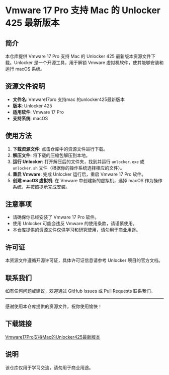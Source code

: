 # Vmware 17 Pro 支持 Mac 的 Unlocker 425 最新版本

## 简介

本仓库提供 Vmware 17 Pro 支持 Mac 的 Unlocker 425 最新版本资源文件下载。Unlocker 是一个开源工具，用于解锁 Vmware 虚拟机软件，使其能够安装和运行 macOS 系统。

## 资源文件说明

- **文件名**: Vmware17pro 支持mac 的unlocker425最新版本
- **版本**: Unlocker 425
- **适用软件**: Vmware 17 Pro
- **支持系统**: macOS

## 使用方法

1. **下载资源文件**: 点击仓库中的资源文件进行下载。
2. **解压文件**: 将下载的压缩包解压到本地。
3. **运行 Unlocker**: 打开解压后的文件夹，找到并运行 `unlocker.exe` 或 `unlocker.sh` 文件（根据你的操作系统选择相应的文件）。
4. **重启 Vmware**: 完成 Unlocker 运行后，重启 Vmware 17 Pro 软件。
5. **创建 macOS 虚拟机**: 在 Vmware 中创建新的虚拟机，选择 macOS 作为操作系统，并按照提示完成安装。

## 注意事项

- 请确保你已经安装了 Vmware 17 Pro 软件。
- 使用 Unlocker 可能会违反 Vmware 的使用条款，请谨慎使用。
- 本仓库提供的资源文件仅供学习和研究使用，请勿用于商业用途。

## 许可证

本资源文件遵循开源许可证，具体许可证信息请参考 Unlocker 项目的官方文档。

## 联系我们

如有任何问题或建议，欢迎通过 GitHub Issues 或 Pull Requests 联系我们。

---

感谢使用本仓库提供的资源文件，祝你使用愉快！

## 下载链接
[Vmware17Pro支持Mac的Unlocker425最新版本](https://pan.quark.cn/s/1c6fffe98273)

## 说明

该仓库仅用于学习交流，请勿用于商业用途。
